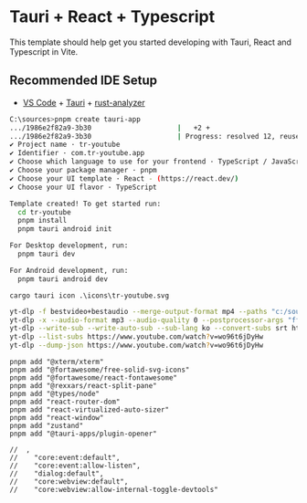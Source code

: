 # Tauri + React + Typescript

This template should help get you started developing with Tauri, React and Typescript in Vite.

## Recommended IDE Setup

- [VS Code](https://code.visualstudio.com/) + [Tauri](https://marketplace.visualstudio.com/items?itemName=tauri-apps.tauri-vscode) + [rust-analyzer](https://marketplace.visualstudio.com/items?itemName=rust-lang.rust-analyzer)


```sh
C:\sources>pnpm create tauri-app
.../1986e2f82a9-3b30                     |   +2 +
.../1986e2f82a9-3b30                     | Progress: resolved 12, reused 2, downloaded 0, added 2, done
✔ Project name · tr-youtube
✔ Identifier · com.tr-youtube.app
✔ Choose which language to use for your frontend · TypeScript / JavaScript - (pnpm, yarn, npm, deno, bun)
✔ Choose your package manager · pnpm
✔ Choose your UI template · React - (https://react.dev/)
✔ Choose your UI flavor · TypeScript

Template created! To get started run:
  cd tr-youtube
  pnpm install
  pnpm tauri android init

For Desktop development, run:
  pnpm tauri dev

For Android development, run:
  pnpm tauri android dev

```

```
cargo tauri icon .\icons\tr-youtube.svg
```

```sh
yt-dlp -f bestvideo+bestaudio --merge-output-format mp4 --paths "c:/sources" https://www.youtube.com/watch?v=wo96t6jDyHw
yt-dlp -x --audio-format mp3 --audio-quality 0 --postprocessor-args "ffmpeg:-af loudnorm" --paths "c:/sources" https://www.youtube.com/watch?v=wo96t6jDyHw
yt-dlp --write-sub --write-auto-sub --sub-lang ko --convert-subs srt https://www.youtube.com/watch?v=wo96t6jDyHw
yt-dlp --list-subs https://www.youtube.com/watch?v=wo96t6jDyHw
yt-dlp --dump-json https://www.youtube.com/watch?v=wo96t6jDyHw
```

```
pnpm add "@xterm/xterm"
pnpm add "@fortawesome/free-solid-svg-icons"
pnpm add "@fortawesome/react-fontawesome"
pnpm add "@rexxars/react-split-pane"                                                                                                    
pnpm add "@types/node"
pnpm add "react-router-dom"
pnpm add "react-virtualized-auto-sizer"
pnpm add "react-window"
pnpm add "zustand"
pnpm add "@tauri-apps/plugin-opener"

```

```
//  ,
//    "core:event:default",
//    "core:event:allow-listen",
//    "dialog:default",
//    "core:webview:default",
//    "core:webview:allow-internal-toggle-devtools"

```